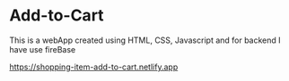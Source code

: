 # Add-to-Cart
This is a webApp created using HTML, CSS, Javascript and for backend I have use fireBase

https://shopping-item-add-to-cart.netlify.app
